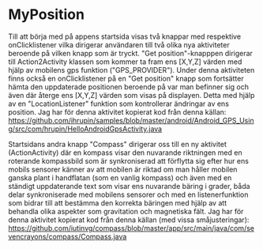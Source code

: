 # MyPosition
Till att börja med på appens startsida visas två knappar med respektive onClicklistener vilka dirigerar användaren till två olika nya aktiviteter beroende på vilken knapp som är tryckt. "Get position"-knapppen dirigerar till Action2Activity klassen som kommer ta fram ens [X,Y,Z] värden med hjälp av mobilens gps funktion ("GPS_PROVIDER"). Under denna aktiviteten finns också en onClicklistener på en "Get position" knapp som fortsätter hämta den uppdaterade positionen beroende på var man befinner sig och även där återge ens [X,Y,Z] värden som visas på displayen. Detta med hjälp av en "LocationListener" funktion som kontrollerar ändringar av ens position. Jag har för denna aktivitet kopierat kod från denna källan:
https://github.com/ihrupin/samples/blob/master/android/Android_GPS_Using/src/com/hrupin/HelloAndroidGpsActivity.java

Startsidans andra knapp "Compass" dirigerar oss till en ny aktivitet (ActionActivity) där en kompass visar den nuvarande riktningen med en roterande kompassbild som är synkroniserad att förflytta sig efter hur ens mobils sensorer känner av att mobilen är riktad om man håller mobilen ganska plant i handflatan (som en vanlig kompass) och även med en ständigt uppdaterande text som visar ens nuvarande bäring i grader, båda delar synkroniserade med mobilens sensorer och med en listenerfunktion som bidrar till att bestämma den korrekta bäringen med hjälp av att behandla olika aspekter som gravitation och magnetiska fält. Jag har för denna aktivitet kopierat kod från denna källan (med vissa småjusteringar):
https://github.com/iutinvg/compass/blob/master/app/src/main/java/com/sevencrayons/compass/Compass.java

